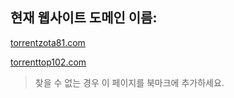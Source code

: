 ## 현재 웹사이트 도메인 이름:

[torrentzota81.com](https://torrentzota81.com)

[torrenttop102.com](https://torrenttop102.com)


> 찾을 수 없는 경우 이 페이지를 북마크에 추가하세요.
